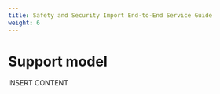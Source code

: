 ```yaml
---
title: Safety and Security Import End-to-End Service Guide
weight: 6
---
```


# Support model

INSERT CONTENT
